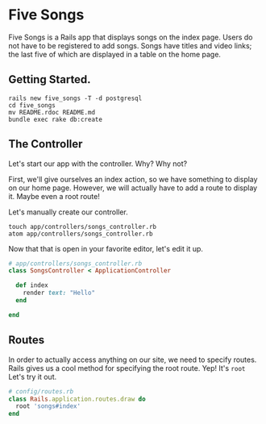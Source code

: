 # Five Songs
Five Songs is a Rails app that displays songs on the index page. Users do not have to be registered to add songs. Songs have titles and video links; the last five of which are displayed in a table on the home page.  
  
## Getting Started.
```
rails new five_songs -T -d postgresql
cd five_songs
mv README.rdoc README.md
bundle exec rake db:create
```

## The Controller
Let's start our app with the controller. Why? Why not?  

First, we'll give ourselves an index action, so we have something to display on our home page. However, we will actually have to add a route to display it. Maybe even a root route!  
  
Let's manually create our controller.
```shell
touch app/controllers/songs_controller.rb
atom app/controllers/songs_controller.rb
```
Now that that is open in your favorite editor, let's edit it up.
```ruby
# app/controllers/songs_controller.rb
class SongsController < ApplicationController

  def index
    render text: "Hello"
  end

end
```

## Routes
In order to actually access anything on our site, we need to specify routes. Rails gives us a cool method for specifying the root route. Yep! It's `root` Let's try it out.
```ruby
# config/routes.rb
class Rails.application.routes.draw do
  root 'songs#index'
end
```

